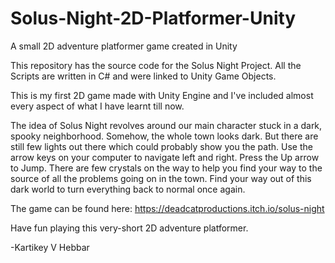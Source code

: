 # Solus-Night-2D-Platformer-Unity
 A small 2D adventure platformer game created in Unity

This repository has the source code for the Solus Night Project. All the Scripts are written in C# and were linked to Unity Game Objects.

This is my first 2D game made with Unity Engine and I've included almost every aspect of what I have learnt till now.

The idea of Solus Night revolves around our main character stuck in a dark, spooky neighborhood. Somehow, the whole town looks dark. But there are still few lights out there which could probably show you the path. Use the arrow keys on your computer to navigate left and right. Press the Up arrow to Jump. There are few crystals on the way to help you find your way to the source of all the problems going on in the town. Find your way out of this dark world to turn everything back to normal once again. 

The game can be found here:
https://deadcatproductions.itch.io/solus-night

Have fun playing this very-short 2D adventure platformer.

-Kartikey V Hebbar